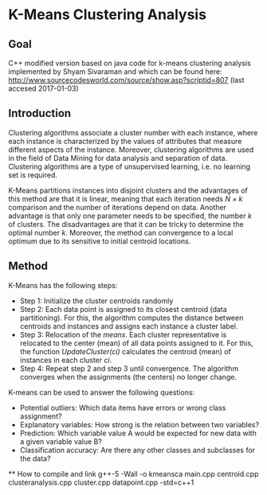 # K-Means Clustering Analysis
## Goal
C++ modified version based on java code for k-means clustering analysis implemented by Shyam Sivaraman and which can be found here: http://www.sourcecodesworld.com/source/show.asp?scriptid=807 (last accesed 2017-01-03)
## Introduction
Clustering algorithms associate a cluster number with each instance, where each instance is characterized by the values of attributes that measure different aspects of the instance. Moreover, clustering algorithms are used in the field of Data Mining for data analysis and separation of data. Clustering algorithms are a type of unsupervised learning, i.e. no learning set is required.

K-Means partitions instances into disjoint clusters and the advantages of this method are that it is linear, meaning that each iteration needs *N × k* comparison and the number of iterations depend on data. Another advantage is that only one parameter needs to be specified, the number *k* of clusters. The disadvantages are that it can be tricky to determine the optimal number *k*. Moreover, the method can convergence to a local optimum due to its sensitive to initial centroid locations.

## Method
K-Means has the following steps:
* Step 1: Initialize the cluster centroids randomly
* Step 2: Each data point is assigned to its closest centroid (data partitioning). For this, the algorithm computes the distance between centroids and instances and assigns each instance a cluster label.
* Step 3: Relocation of the *means*. Each cluster representative is relocated to the center (mean) of all data points assigned to it. For this, the function *UpdateCluster(ci)* calculates the centroid (mean) of instances in each cluster *ci*.
* Step 4: Repeat step 2 and step 3 until convergence. The algorithm converges when the assignments (the centers) no longer change.

K-means can be used to answer the following questions:
* Potential outliers: Which data items have errors or wrong class assignment? 
* Explanatory variables: How strong is the relation between two variables?
* Prediction: Which variable value A would be expected for new data with a 	given variable value B?
* Classification accuracy: Are there any other classes and subclasses for the data?

** How to compile and link
g++-5 -Wall -o kmeansca main.cpp centroid.cpp clusteranalysis.cpp cluster.cpp datapoint.cpp -std=c++1